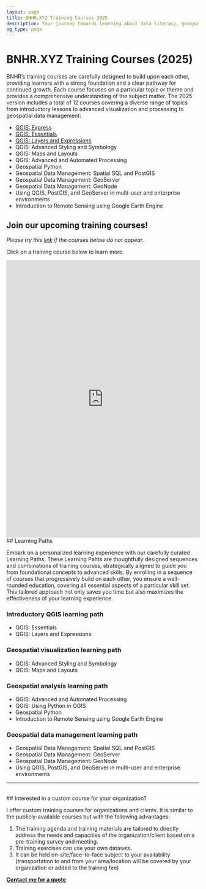 ```yaml
---
layout: page
title: BNHR.XYZ Training Courses 2025
description: Your journey towards learning about data literacy, geospatial, and free and open source software starts here.
og_type: page
---
```

# BNHR.XYZ Training Courses (2025)

BNHR’s training courses are carefully designed to build upon each other, providing learners with a strong foundation and a clear pathway for continued growth. Each course focuses on a particular topic or theme and provides a comprehensive understanding of the subject matter. The 2025 version includes a total of 12 courses covering a diverse range of topics from introductory lessons to advanced visualization and processing to geospatial data management:

- [QGIS: Express]({{site.baseurl}}/courses/2025/qgis-express)
- [QGIS: Essentials]({{site.baseurl}}/courses/2025/qgis-essentials)
- [QGIS: Layers and Expressions]({{site.baseurl}}/courses/2025/qgis-layers-and-expressions)
- QGIS: Advanced Styling and Symbology
- QGIS: Maps and Layouts
- QGIS: Advanced and Automated Processing
- Geospatial Python
- Geospatial Data Management: Spatial SQL and PostGIS 
- Geospatial Data Management: GeoServer
- Geospatial Data Management: GeoNode
- Using QGIS, PostGIS, and GeoServer in multi-user and enterprise environments
- Introduction to Remote Sensing using Google Earth Engine

## Join our upcoming training courses!
*Please try this [link](https://airtable.com/appzhDQUZX6UARmum/shrS6PqO8j22tDPh4) if the courses below do not appear.*

Click on a training course below to learn more.
<iframe class="airtable-embed" src="https://airtable.com/embed/appzhDQUZX6UARmum/shrS6PqO8j22tDPh4?viewControls=on" frameborder="0" onmousewheel="" width="100%" height="720" style="background: transparent; border: 1px solid #ccc;"></iframe>

<br>
## Learning Paths

Embark on a personalized learning experience with our carefully curated Learning Paths. These Learning Pahts are thoughtfully designed sequences and combinations of training courses, strategically aligned to guide you from foundational concepts to advanced skills. By enrolling in a sequence of courses that progressively build on each other, you ensure a well-rounded education, covering all essential aspects of a particular skill set. This tailored approach not only saves you time but also maximizes the effectiveness of your learning experience.

### Introductory QGIS learning path
- QGIS: Essentials
- QGIS: Layers and Expressions

### Geospatial visualization learning path
- QGIS: Advanced Styling and Symbology
- QGIS: Maps and Layouts

### Geospatial analysis learning path
- QGIS: Advanced and Automated Processing
- QGIS: Using Python in QGIS
- Geospatial Python
- Introduction to Remote Sensing using Google Earth Engine

### Geospatial data management learning path
- Geospatial Data Management: Spatial SQL and PostGIS 
- Geospatial Data Management: GeoServer
- Geospatial Data Management: GeoNode
- Using QGIS, PostGIS, and GeoServer in multi-user and enterprise environments

<hr><br>
## Interested in a custom course for your organization?

I offer custom training courses for organizations and clients.  It is similar to the publicly-available courses but with the following advantages:

1. The training agenda and training materials are tailored to directly address the needs and capacities of the organization/client based on a pre-training survey and meeting.
2. Training exercises can use your own datasets.
3. It can be held on-site/face-to-face subject to your availability (transportation to and from your area/location will be covered by your organization or added to the training fee)

<div class="d-flex justify-content-start py-2"><a
    href="{{site.baseurl}}/#contact"
    target="_blank" class="btn btn-lg bg-success col-sm-12 col-md-6" role="button"
    aria-disabled="true"><strong class="text-white">Contact me for a quote</strong></a>
</div> 

<!-- [Contact me for a quote]({{site.baseurl}}/#contact) -->